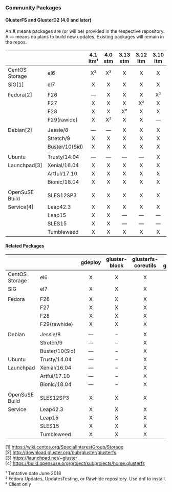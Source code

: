 ### Community Packages

#### GlusterFS and GlusterD2 (4.0 and later)

An **X** means packages are (or will be) provided in the respective repository.  
A **—** means no plans to build new updates. Existing packages will remain in the repos.  

|              |              |  4.1 ltm¹ |  4.0 stm  | 3.13 stm  | 3.12 ltm  | 3.10 ltm  |
|--------------|--------------|:---------:|:---------:|:---------:|:---------:|:---------:|
|CentOS Storage|el6           |     X³    |     X³    |     X     |     X     |     X     |
|SIG[1]        |el7           |     X     |     X     |     X     |     X     |     X     |
|              |              |           |           |           |           |           |
|Fedora[2]     |F26           |     —     |     X     |     X     |     X     |     X²    |
|              |F27           |     X     |     X     |     X     |     X²    |     X     |
|              |F28           |     X     |     X     |     X²    |     X     |     X     |
|              |F29(rawide)   |     X     |     X²    |     X     |     X     |     —     |     
|              |              |           |           |           |           |           |
|Debian[2]     |Jessie/8      |     —     |     —     |     X     |     X     |     X     |
|              |Stretch/9     |     X     |     X     |     X     |     X     |     X     |
|              |Buster/10(Sid)|     X     |     X     |     X     |     X     |     X     |
|              |              |           |           |           |           |           |
|Ubuntu        |Trusty/14.04  |     —     |     —     |     —     |     —     |     X     |
|Launchpad[3]  |Xenial/16.04  |     X     |     X     |     X     |     X     |     X     |
|              |Artful/17.10  |     X     |     X     |     X     |     X     |     X     |
|              |Bionic/18.04  |     X     |     X     |     X     |     X     |     X     |
|              |              |           |           |           |           |           |
|OpenSuSE Build|SLES12SP3     |     X     |     X     |     X     |     X     |     X     |
|Service[4]    |Leap42.3      |     X     |     X     |     X     |     X     |     X     |
|              |Leap15        |     X     |     X     |     —     |     —     |     —     |
|              |SLES15        |     X     |     X     |     —     |     —     |     —     |
|              |Tumbleweed    |     X     |     X     |     X     |     X     |     X     |


#### Related Packages

|              |              | gdeploy | gluster-block | glusterfs-coreutils | nfs-ganesha | Samba |
|--------------|--------------|:-------:|:-------------:|:-------------------:|:-----------:|:-----:|
|CentOS Storage|el6           |    X    |       X       |         X           |      X      |   ?   |
|SIG           |el7           |    X    |       X       |         X           |      X      |   ?   |
|              |              |         |               |                     |             |       |
|Fedora        |F26           |    X    |       X       |         X           |      X      |   ?   |
|              |F27           |    X    |       X       |         X           |      X      |   ?   |
|              |F28           |    X    |       X       |         X           |      X      |   ?   |
|              |F29(rawhide)  |    X    |       X       |         X           |      X      |   ?   |
|              |              |         |               |                     |             |       |
|Debian        |Jessie/8      |    —    |       –       |         X           |      X      |   ?   |
|              |Stretch/9     |    —    |       –       |         X           |      X      |   ?   |
|              |Buster/10(Sid)|    —    |       –       |         X           |      X      |   ?   |
|Ubuntu        |Trusty/14.04  |    —    |       –       |         X           |      X      |   ?   |
|Launchpad     |Xenial/16.04  |    —    |       –       |         X           |      X      |   ?   |
|              |Artful/17.10  |    —    |       –       |         X           |      X      |   ?   |
|              |Bionic/18.04  |    —    |       –       |         X           |      X      |   ?   |
|              |              |         |               |                     |             |       |
|OpenSuSE Build|SLES12SP3     |    X    |     X         |         X           |      X      |   ?   |
|Service       |Leap42.3      |    X    |     X         |         X           |      X      |   ?   |
|              |Leap15        |    X    |     X         |         X           |      X      |   ?   |
|              |SLES15        |    X    |     X         |         X           |      X      |   ?   |
|              |Tumbleweed    |    X    |     X         |         X           |      X      |   ?   |



[1] <https://wiki.centos.org/SpecialInterestGroup/Storage>  
[2] <http://download.gluster.org/pub/gluster/glusterfs>  
[3] <https://launchpad.net/~gluster>  
[4] <https://build.opensuse.org/project/subprojects/home:glusterfs>  

¹ Tentative date June 2018  
² Fedora Updates, UpdatesTesting, or Rawhide repository. Use dnf to install.  
³ Client only  

